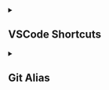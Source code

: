 <details>
<summary><h2>VSCode Shortcuts</h2></summary>

#### ALT

| Shortcut | Effect | Name | 
| -------- | ------ | ------ |
|   <kbd>ALT</kbd> + <kbd>1-9</kbd>       |          Go to editor number.     | `workbench.action.openEditorAtIndex`     |
|   <kbd>ALT</kbd> + <kbd>←</kbd>       |          Shrink selection. (JS BOOSTER)     | `unknown`     |
|   <kbd>ALT</kbd> + <kbd>→</kbd>       |          Expand selection. (JS BOOSTER)    | `unknown`     |
|   <kbd>ALT</kbd>       |          Toggles the small top bar with content like `File`, `Edit`, `Selection`, etc.     | `View: Toggle Menu Bar`     |
|   <kbd>ALT</kbd> + <kbd>↑</kbd>       |          Moves the current line to the line above.     | `editor.action.moveLinesUpAction`     |
|   <kbd>ALT</kbd> + <kbd>↓</kbd>       |          Moves the current line to the line below.     | `editor.action.moveLinesDownAction`     |

#### CTRL

| Shortcut | Effect | Name | 
| -------- | ------ | ------ |
|   <kbd>CTRL</kbd> + <kbd>\</kbd>       |          Splits the current editor into two editors.     | `workbench.action.splitEditor`     |
|   <kbd>CTRL</kbd> + <kbd>4</kbd>       |          Show all references.     | `workbench.view.extension.references-view`     |
|   <kbd>CTRL</kbd> + <kbd>3</kbd>       |          Join lines.     | `editor.action.joinLines`     |
|   <kbd>CTRL</kbd> + <kbd>'</kbd>       |          Focus to the previous editor group.     | `workbench.action.previousEditorGroup`     |
|   <kbd>CTRL</kbd> + <kbd>↑</kbd>       |          Scroll up by a page.     | `editorScroll`     |
|   <kbd>CTRL</kbd> + <kbd>↓'</kbd>       |          Scroll down by a page.     | `editorScroll`     |
|   <kbd>CTRL</kbd> + <kbd>CAPS</kbd>       |          Swap two letters.     | `Unknown`     |
|   <kbd>CTRL</kbd> + <kbd>#</kbd>       |          Focus to the next editor group.     | `workbench.action.nextEditorGroup`     |
|   <kbd>CTRL</kbd> + <kbd>,</kbd>       |          Close all editors but active editor in the active group.     | `workbench.action.closeEditorsInOtherGroups`     |
|   <kbd>CTRL</kbd> + <kbd>D</kbd>       |          Deletes the current lines or the selected lines.     | `editor.action.deleteLines`     |
|   <kbd>CTRL</kbd> + <kbd>S</kbd>       |          Selects the current line or adds the next line to the selection.     | `expandLineSelection`     |
|   <kbd>CTRL</kbd> + <kbd>0</kbd>       |          Toggles comment on selection.     | `editor.action.commentLine`     |
|   <kbd>CTRL</kbd> + <kbd>[</kbd>       |          Folds the current code.     | `editor.fold`     |
|   <kbd>F3</kbd>       |          Go to a specific line.     | `workbench.action.gotoLine`     |
|   <kbd>CTRL</kbd> + <kbd>Q</kbd>       |          Go to symbol in current file.     | `workbench.action.gotoSymbol`     |
|   <kbd>CTRL</kbd> + <kbd>1</kbd>       |          Go to symbol in current project.     | `workbench.action.showAllSymbols`     |
|   <kbd>CTRL</kbd> + <kbd>E</kbd>       |          Go to a certain file.     | `workbench.action.showAllSymbols`     |
|   <kbd>CTRL</kbd> + <kbd>T</kbd>       |          Quick fix.     | `editor.action.quickFix`     |
|   <kbd>CTRL</kbd> + <kbd>R</kbd>       |          Refactor.     | `editor.action.refactor`     |
|   <kbd>CTRL</kbd> + <kbd>G</kbd>       |          Search in every file in current project.    | `workbench.action.findInFiles`     |
|   <kbd>CTRL</kbd> + <kbd>]</kbd>       |          Unfolds the current code.     | `editor.unfold`     |
|   <kbd>CTRL</kbd> + <kbd>TAB</kbd>       |          Switches to the next editor.     | `workbench.action.nextEditor`     |
|   <kbd>CTRL</kbd> + <kbd>SHIFT</kbd> + <kbd>TAB</kbd>       |          Switches to the previous editor.     | `workbench.action.previousEditor`     |
|   <kbd>CTRL</kbd> + <kbd>ENTER</kbd>      |          Insert line below.     | `editor.action.insertLineAfter`     |
|   <kbd>CTRL</kbd> + <kbd>SHIFT</kbd> + <kbd>ENTER</kbd>       |          Insert line above.     | `editor.action.insertLineBefore`     |
|   <kbd>CTRL</kbd> + <kbd>W</kbd>       |          Close current editor.     | `workbench.action.closeActiveEditor`     |
|   <kbd>CTRL</kbd> + <kbd>2</kbd>       |          Add selection to next find match.     | `editor.action.addSelectionToNextFindMatch`     |

#### TERMINAL

| Shortcut | Effect | Name | 
| -------- | ------ | ------ |
|   <kbd>CTRL</kbd> + <kbd>V</kbd> + <kbd>V</kbd>       |          Paste into terminal.     | `terminal.paste`     |
|   <kbd>CTRL</kbd> + <kbd>C</kbd> + <kbd>C</kbd>       |          Copy from terminal.     | `terminal.copy`     |
|   <kbd>CAPS</kbd> + <kbd>T</kbd>       |          Toggles the terminal.     | `workbench.action.terminal.toggleTerminal`     |
|   <kbd>CAPS</kbd> + <kbd>C</kbd>       |          Clears the terminal.     | `workbench.action.terminal.clear`     |
|   <kbd>CTRL</kbd> + <kbd>←</kbd>       |          Move to left word.     | `workbench.action.terminal.moveToWordStart`     |
|   <kbd>CTRL</kbd> + <kbd>→</kbd>       |          Move to right word.     | `workbench.action.terminal.moveToWordEnd`     |
|   <kbd>CTRL</kbd> + <kbd>P</kbd>        |          Change color of terminal.     | `Unknown`     |
|   <kbd>CTRL</kbd> + <kbd>.</kbd>        |          Focus previous terminal.     | `workbench.action.terminal.focusPreviousPane`     |
|   <kbd>CTRL</kbd> + <kbd>/</kbd>        |          Focus next terminal.     | `workbench.action.terminal.focusNextPane`     |
|   <kbd>CTRL</kbd> + <kbd>B</kbd>        |          Rename terminal.     | `workbench.action.terminal.rename`     |
|   <kbd>CTRL</kbd> + <kbd>;</kbd>        |          Kill all terminal instances.     | `workbench.action.terminal.killAll`     |
|   <kbd>CTRL</kbd> + <kbd>Y</kbd>        |          Kill terminal instance.     | `workbench.action.terminal.kill`     |
|   <kbd>CTRL</kbd> + <kbd>H</kbd>        |          New terminal instance.     | `workbench.action.terminal.new`     |

#### CAPS

| Shortcut | Effect | Name | 
| -------- | ------ | ------ |
|   <kbd>CAPS</kbd> + <kbd>J</kbd>       |          Accept commit message.     | `git.commitMessageAccept`     |
|   <kbd>CAPS</kbd> + <kbd>A</kbd>       |          Open source control.     | `workbench.view.scm`     |
|   <kbd>CAPS</kbd> + <kbd>Z</kbd>       |          Removes HTML tag.     | `editor.emmet.action.removeTag`     |
|   <kbd>CAPS</kbd> + <kbd>Q</kbd>       |          Wraps selected content inside of a HTML tag.     | `editor.emmet.action.wrapWithAbbreviation`     |
|   <kbd>CAPS</kbd> + <kbd>S</kbd>       |          Saves the current file.     | `workbench.action.files.save`     |
|   <kbd>CAPS</kbd> + <kbd>E</kbd>       |          Opens and focuses on the file explorer window.     | `workbench.explorer.fileView.focus`     |
|   <kbd>CAPS</kbd> + <kbd>B</kbd>       |          Toggles the sidebar.     | `workbench.action.toggleSidebarVisibility`     |
|   <kbd>CAPS</kbd> + <kbd>↑</kbd>       |          Copies the current line to the line above.     | `editor.action.copyLinesUpAction`     |
|   <kbd>CAPS</kbd> + <kbd>↓</kbd>       |          Copies the current line to the line below.     | `editor.action.copyLinesDownAction`     |
|   <kbd>CAPS</kbd> + <kbd>G</kbd>       |          Toggles zen mode.     | `workbench.action.toggleZenMode`     |
|   <kbd>CAPS</kbd> + <kbd>P</kbd>       |          Opens quick command palette.     | `workbench.action.showCommands`     |
|   <kbd>CAPS</kbd> + <kbd>V</kbd>       |          Show markdown preview.     | `markdown.showPreview`     |
|   <kbd>CAPS</kbd> + <kbd>H</kbd>       |          Open VSC settings.     | `workbench.action.openSettings`     |

#### BASIC

| Shortcut | Effect | Name | 
| -------- | ------ | ------ |
|   <kbd>CTRL</kbd> + <kbd>+</kbd>       |          Zoom in.     | `workbench.action.zoomIn`     |
|   <kbd>CTRL</kbd> + <kbd>-</kbd>       |          Zoom out.     | `workbench.action.zoomOut`     |
|   <kbd>CTRL</kbd> + <kbd>A</kbd>       |          Select everything in the current file.     | `editor.action.selectAll`     |
|   <kbd>CTRL</kbd> + <kbd>F</kbd>       |          Find in current file.     | `actions.find`     |
|   <kbd>CTRL</kbd> + <kbd>C</kbd>       |          Copies the selected content.     | `editor.action.clipboardCopyAction`     |
|   <kbd>CTRL</kbd> + <kbd>V</kbd>       |          Pastes content from the clipboard.     | `editor.action.clipboardPasteAction`     |
|   <kbd>CTRL</kbd> + <kbd>X</kbd>       |          Cuts the selected content by copying and deleting it.     | `editor.action.clipboardCutAction`     |
|   <kbd>CTRL</kbd> + <kbd>SHIFT</kbd> + <kbd>Z</kbd>      |          Redo.     | `redo`     |
|   <kbd>CTRL</kbd> + <kbd>Z</kbd>       |          Undo.     | `undo`     |
|   <kbd>CTRL</kbd> + <kbd>SHIFT</kbd> + <kbd>BACKSPACE</kbd>        |          Deletes word to the right.     | `deleteWordRight`     |
|   <kbd>SHIFT</kbd> + <kbd>BACKSPACE</kbd>       |          Deletes character to the right.     | `deleteRight`     |

</details>

<details>
<summary><h2>Git Alias</h2></summary>

To use all of these aliases, you may wish to copy them one-by-one. However, you can do all of them at once using this command:
```bash
git config --global alias.s 'status -sb'; 
git config --global alias.co 'checkout'; 
git config --global alias.br 'branch --format="%(HEAD) %(color:yellow)%(refname:short)%(color:reset) - %(contents:subject) %(color:green)(%(committerdate:relative)) [%(authorname)]" --sort=-committerdate'; 
git config --global alias.u 'reset HEAD~1 --mixed'; 
git config --global alias.done '!git push origin HEAD'; 
git config --global alias.lg '!git log --pretty=format:"%C(magenta)%h%Creset -%C(red)%d%Creset %s %C(dim green)(%cr) [%an]" --abbrev-commit -30'; 
git config --global alias.tr 'log --oneline --graph --decorate --all'; 
git config --global alias.cp 'cherry-pick'; 
git config --global alias.gl 'config --global -l'; 
git config --global alias.se '!git rev-list --all | xargs git grep -F'; 
git config --global alias.cc 'commit -m'; 
git config --global alias.c 'commit';
```
 git config --global alias.c ‘commit’ ; git config --global alias.cc ‘commit -m’
Git: Check status using `git s`.
```bash
git config --global alias.s ‘status -sb’
```
Git: Checkout using `git co`.
```bash
git config --global alias.co ‘checkout’
```
Git: List all branches in a nice format using `git br`.
```bash
git config --global alias.br ‘branch --format='%(HEAD) %(color:yellow)%(refname:short)%(color:reset) - %(contents:subject) %(color:green)(%(committerdate:relative)) [%(authorname)]' --sort=-committerdate’
```
Git: Reset to before committing the last commit using `git u`.
```bash
git config --global alias.u ‘reset HEAD~1 --mixed’
```
Git: Commit using `git c`.
```bash
git config --global alias.c ‘git commit’
```
Git: Commit with a message using `git cc`.
```bash
git config --global alias.cc ‘git commit -m’
```
Git: Push changes to the current branch using `git d`.
```bash
git config --global alias.done ‘!git push origin HEAD’
```
Git: Log the commits in a nice format using `git lg`.
```bash
git config --global alias.lg ‘!git log --pretty=format:\"%C(magenta)%h%Creset -%C(red)%d%Creset %s %C(dim green)(%cr) [%an]\" --abbrev-commit -30’
```
Git: Search specific commit by string using `git se`.
```bash
git config --global alias.se '!git rev-list --all | xargs git grep -F'
```
Git: List user defined config using `git gl`.
```bash
git config --global alias.gl 'config --global -l'
```
Git: Cherry pick using `git cp`
```bash
git config --global alias.cp 'cherry-pick'
```
Git: Visually display every branch on the project using `git tr`.
```bash
git config --global alias.tr 'log --oneline --graph --decorate --all'
```

Possibly adding more from [here](https://gist.github.com/0livare/4960a81addfbcdc48abfe855fae0af43).
  
</details>
